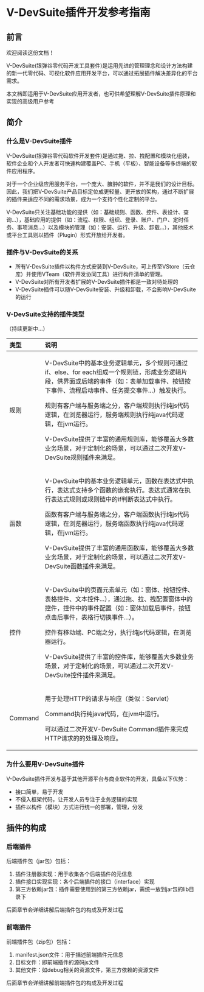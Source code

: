 # V-DevSuite插件开发参考指南

## **前言**

欢迎阅读这份文档！

V-DevSuite\(银弹谷零代码开发工具套件\)是运用先进的管理理念和设计方法构建的新一代零代码、可视化软件应用开发平台，可以通过拓展插件解决差异化的平台需求。

本文档即适用于V-DevSuite应用开发者，也可供希望理解V-DevSuite插件原理和实现的高级用户参考

## **简介**

### **什么是V-DevSuite插件**

V-DevSuite\(银弹谷零代码软件开发套件\)是通过拖、拉、拽配置和模块化组装，软件企业和个人开发者可快速构建覆盖PC、手机（平板）、智能设备等多终端的软件应用程序。

对于一个企业级应用服务平台，一个庞大、臃肿的软件，并不是我们的设计目标。因此，我们把V-DevSuite产品目标定位成更轻量、更开放的架构，通过不断扩展的插件来适应不同的需求场景，成为一个支持个性化定制的平台。

V-DevSuite只关注基础功能的提供（如：基础规则、函数、控件、表设计、查询...），基础应用的提供（如：流程、权限、组织、登录、账户、门户、定时任务、事项消息...）以及模块的管理（如：安装、运行、升级、卸载...），其他技术或平台工具则以插件（Plugin）形式开放给开发者。

### **插件与V-DevSuite的关系**

* 所有V-DevSuite插件以构件方式安装到V-DevSuite，可上传至VStore（云仓库）并使用VTeam（软件开发协同工具）进行构件清单的管理。
* V-DevSuite对所有开发者扩展的V-DevSuite插件都是一致对待处理的
* V-DevSuite插件可以随V-DevSuite安装、升级和卸载，不会影响V-DevSuite的运行

### **V-DevSuite支持的插件类型**

（持续更新中...）

<table>
  <thead>
    <tr>
      <th style="text-align:left">&#x7C7B;&#x578B;</th>
      <th style="text-align:left">&#x8BF4;&#x660E;</th>
    </tr>
  </thead>
  <tbody>
    <tr>
      <td style="text-align:left">&#x89C4;&#x5219;</td>
      <td style="text-align:left">
        <p>V-DevSuite&#x4E2D;&#x7684;&#x57FA;&#x672C;&#x4E1A;&#x52A1;&#x903B;&#x8F91;&#x5355;&#x5143;&#xFF0C;&#x591A;&#x4E2A;&#x89C4;&#x5219;&#x53EF;&#x901A;&#x8FC7;if&#x3001;else&#x3001;for
          each&#x7EC4;&#x6210;&#x4E00;&#x4E2A;&#x89C4;&#x5219;&#x94FE;&#xFF0C;&#x5F62;&#x6210;&#x4E1A;&#x52A1;&#x903B;&#x8F91;&#x7247;&#x6BB5;&#xFF0C;&#x4F9B;&#x754C;&#x9762;&#x6216;&#x540E;&#x7AEF;&#x7684;&#x4E8B;&#x4EF6;&#xFF08;&#x5982;&#xFF1A;&#x8868;&#x5355;&#x52A0;&#x8F7D;&#x4E8B;&#x4EF6;&#x3001;&#x6309;&#x94AE;&#x6309;&#x4E0B;&#x4E8B;&#x4EF6;&#x3001;&#x6D41;&#x7A0B;&#x542F;&#x52A8;&#x4E8B;&#x4EF6;&#x3001;&#x4EFB;&#x52A1;&#x63D0;&#x4EA4;&#x4E8B;&#x4EF6;...&#xFF09;&#x89E6;&#x53D1;&#x6267;&#x884C;&#x3002;</p>
        <p>&#x89C4;&#x5219;&#x6709;&#x5BA2;&#x6237;&#x7AEF;&#x4E0E;&#x670D;&#x52A1;&#x7AEF;&#x4E4B;&#x5206;&#xFF0C;&#x5BA2;&#x6237;&#x7AEF;&#x89C4;&#x5219;&#x6267;&#x884C;&#x7EAF;js&#x4EE3;&#x7801;&#x903B;&#x8F91;&#xFF0C;&#x5728;&#x6D4F;&#x89C8;&#x5668;&#x8FD0;&#x884C;&#xFF0C;&#x670D;&#x52A1;&#x7AEF;&#x89C4;&#x5219;&#x6267;&#x884C;&#x7EAF;java&#x4EE3;&#x7801;&#x903B;&#x8F91;&#xFF0C;&#x5728;jvm&#x8FD0;&#x884C;&#x3002;</p>
        <p>V-DevSuite&#x63D0;&#x4F9B;&#x4E86;&#x4E30;&#x5BCC;&#x7684;&#x901A;&#x7528;&#x89C4;&#x5219;&#x5E93;&#xFF0C;&#x80FD;&#x591F;&#x8986;&#x76D6;&#x5927;&#x591A;&#x6570;&#x4E1A;&#x52A1;&#x573A;&#x666F;&#xFF0C;&#x5BF9;&#x4E8E;&#x5B9A;&#x5236;&#x5316;&#x7684;&#x573A;&#x666F;&#xFF0C;&#x53EF;&#x4EE5;&#x901A;&#x8FC7;&#x4E8C;&#x6B21;&#x5F00;&#x53D1;V-DevSuite&#x89C4;&#x5219;&#x63D2;&#x4EF6;&#x6765;&#x6EE1;&#x8DB3;&#x3002;</p>
      </td>
    </tr>
    <tr>
      <td style="text-align:left">&#x51FD;&#x6570;</td>
      <td style="text-align:left">
        <p>V-DevSuite&#x4E2D;&#x7684;&#x57FA;&#x672C;&#x4E1A;&#x52A1;&#x903B;&#x8F91;&#x5355;&#x5143;&#xFF0C;&#x51FD;&#x6570;&#x5728;&#x8868;&#x8FBE;&#x5F0F;&#x4E2D;&#x6267;&#x884C;&#xFF0C;&#x8868;&#x8FBE;&#x5F0F;&#x652F;&#x6301;&#x591A;&#x4E2A;&#x51FD;&#x6570;&#x7684;&#x5D4C;&#x5957;&#x6267;&#x884C;&#x3002;&#x8868;&#x8FBE;&#x5F0F;&#x901A;&#x5E38;&#x5728;&#x6267;&#x884C;&#x8868;&#x8FBE;&#x5F0F;&#x89C4;&#x5219;&#x6216;&#x89C4;&#x5219;&#x94FE;&#x4E2D;&#x7684;if&#x5224;&#x65AD;&#x8868;&#x8FBE;&#x5F0F;&#x4E2D;&#x6267;&#x884C;&#x3002;</p>
        <p>&#x51FD;&#x6570;&#x6709;&#x5BA2;&#x6237;&#x7AEF;&#x4E0E;&#x670D;&#x52A1;&#x7AEF;&#x4E4B;&#x5206;&#xFF0C;&#x5BA2;&#x6237;&#x7AEF;&#x51FD;&#x6570;&#x6267;&#x884C;&#x7EAF;js&#x4EE3;&#x7801;&#x903B;&#x8F91;&#xFF0C;&#x5728;&#x6D4F;&#x89C8;&#x5668;&#x8FD0;&#x884C;&#xFF0C;&#x670D;&#x52A1;&#x7AEF;&#x51FD;&#x6570;&#x6267;&#x884C;&#x7EAF;java&#x4EE3;&#x7801;&#x903B;&#x8F91;&#xFF0C;&#x5728;jvm&#x8FD0;&#x884C;&#x3002;</p>
        <p>V-DevSuite&#x63D0;&#x4F9B;&#x4E86;&#x4E30;&#x5BCC;&#x7684;&#x901A;&#x7528;&#x51FD;&#x6570;&#x5E93;&#xFF0C;&#x80FD;&#x591F;&#x8986;&#x76D6;&#x5927;&#x591A;&#x6570;&#x4E1A;&#x52A1;&#x573A;&#x666F;&#xFF0C;&#x5BF9;&#x4E8E;&#x5B9A;&#x5236;&#x5316;&#x7684;&#x573A;&#x666F;&#xFF0C;&#x53EF;&#x4EE5;&#x901A;&#x8FC7;&#x4E8C;&#x6B21;&#x5F00;&#x53D1;V-DevSuite&#x51FD;&#x6570;&#x63D2;&#x4EF6;&#x6765;&#x6EE1;&#x8DB3;&#x3002;</p>
      </td>
    </tr>
    <tr>
      <td style="text-align:left">&#x63A7;&#x4EF6;</td>
      <td style="text-align:left">
        <p>V-DevSuite&#x4E2D;&#x7684;&#x9875;&#x9762;&#x5143;&#x7D20;&#x5355;&#x5143;&#xFF08;&#x5982;&#xFF1A;&#x7A97;&#x4F53;&#x3001;&#x6309;&#x94AE;&#x63A7;&#x4EF6;&#x3001;&#x8868;&#x683C;&#x63A7;&#x4EF6;&#x3001;&#x6587;&#x672C;&#x63A7;&#x4EF6;...&#xFF09;&#xFF0C;&#x901A;&#x8FC7;&#x62D6;&#x3001;&#x62C9;&#x3001;&#x62FD;&#x914D;&#x7F6E;&#x7A97;&#x4F53;&#x4E2D;&#x7684;&#x63A7;&#x4EF6;&#xFF0C;&#x63A7;&#x4EF6;&#x4E2D;&#x7684;&#x4E8B;&#x4EF6;&#x914D;&#x7F6E;&#xFF08;&#x5982;&#xFF1A;&#x7A97;&#x4F53;&#x52A0;&#x8F7D;&#x540E;&#x4E8B;&#x4EF6;&#xFF0C;&#x6309;&#x94AE;&#x70B9;&#x51FB;&#x540E;&#x4E8B;&#x4EF6;&#xFF0C;&#x8868;&#x683C;&#x884C;&#x5207;&#x6362;&#x4E8B;&#x4EF6;...&#xFF09;&#x3002;</p>
        <p>&#x63A7;&#x4EF6;&#x6709;&#x79FB;&#x52A8;&#x7AEF;&#x3001;PC&#x7AEF;&#x4E4B;&#x5206;&#xFF0C;&#x6267;&#x884C;&#x7EAF;js&#x4EE3;&#x7801;&#x903B;&#x8F91;&#xFF0C;&#x5728;&#x6D4F;&#x89C8;&#x5668;&#x8FD0;&#x884C;&#x3002;</p>
        <p>V-DevSuite&#x63D0;&#x4F9B;&#x4E86;&#x4E30;&#x5BCC;&#x7684;&#x63A7;&#x4EF6;&#x5E93;&#xFF0C;&#x80FD;&#x591F;&#x8986;&#x76D6;&#x5927;&#x591A;&#x6570;&#x4E1A;&#x52A1;&#x573A;&#x666F;&#xFF0C;&#x5BF9;&#x4E8E;&#x5B9A;&#x5236;&#x5316;&#x7684;&#x573A;&#x666F;&#xFF0C;&#x53EF;&#x4EE5;&#x901A;&#x8FC7;&#x4E8C;&#x6B21;&#x5F00;&#x53D1;V-DevSuite&#x63A7;&#x4EF6;&#x63D2;&#x4EF6;&#x6765;&#x6EE1;&#x8DB3;&#x3002;</p>
      </td>
    </tr>
    <tr>
      <td style="text-align:left">Command</td>
      <td style="text-align:left">
        <p>&#x7528;&#x4E8E;&#x5904;&#x7406;HTTP&#x7684;&#x8BF7;&#x6C42;&#x4E0E;&#x54CD;&#x5E94;&#xFF08;&#x7C7B;&#x4F3C;&#xFF1A;Servlet&#xFF09;</p>
        <p>Command&#x6267;&#x884C;&#x7EAF;java&#x4EE3;&#x7801;&#xFF0C;&#x5728;jvm&#x4E2D;&#x8FD0;&#x884C;&#x3002;</p>
        <p>&#x53EF;&#x4EE5;&#x901A;&#x8FC7;&#x4E8C;&#x6B21;&#x5F00;&#x53D1;V-DevSuite
          Command&#x63D2;&#x4EF6;&#x6765;&#x5B8C;&#x6210;HTTP&#x8BF7;&#x6C42;&#x7684;&#x7684;&#x5904;&#x7406;&#x53CA;&#x54CD;&#x5E94;&#x3002;</p>
      </td>
    </tr>
  </tbody>
</table>

### **为什么要用V-DevSuite插件**

V-DevSuite插件开发与基于其他开源平台与商业软件的开发，具备以下优势：

* 接口简单，易于开发
* 不侵入框架代码，让开发人员专注于业务逻辑的实现
* 插件以构件（模块）方式进行统一的部署，管理，分发

## **插件的构成**

### **后端插件**

后端插件包（jar包）包括：

1. 插件注册器实现：用于收集各个后端插件的元信息
2. 插件接口实现实现：各个后端插件的接口（interface）实现
3. 第三方依赖jar包：插件需要使用到的第三方依赖jar，需统一放到jar包的lib目录下

后面章节会详细讲解后端插件包的构成及开发过程

### **前端插件**

前端插件包（zip包）包括：

1. manifest.json文件：用于描述前端插件元信息
2. 目标文件：即前端插件的源码js文件
3. 其他文件：如debug相关的资源文件，第三方依赖的资源文件

后面章节会详细讲解前端插件包的构成及开发过程

